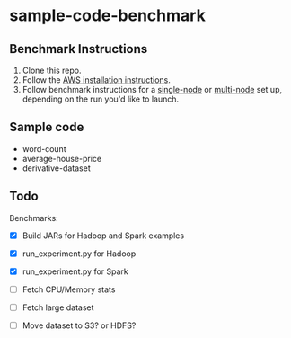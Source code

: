 # sample-code-benchmark

## Benchmark Instructions

1. Clone this repo.
1. Follow the [AWS installation instructions](installation/AWS.md).
1. Follow benchmark instructions for a [single-node](installation/SINGLE-NODE.md) or [multi-node](installation/MULTI-NODE.md) set up, depending on the run you'd like to launch.

## Sample code

- word-count
- average-house-price
- derivative-dataset

## Todo


Benchmarks:

- [x] Build JARs for Hadoop and Spark examples
- [x] run_experiment.py for Hadoop
- [x] run_experiment.py for Spark
- [ ] Fetch CPU/Memory stats
- [ ] Fetch large dataset
- [ ] Move dataset to S3? or HDFS?


